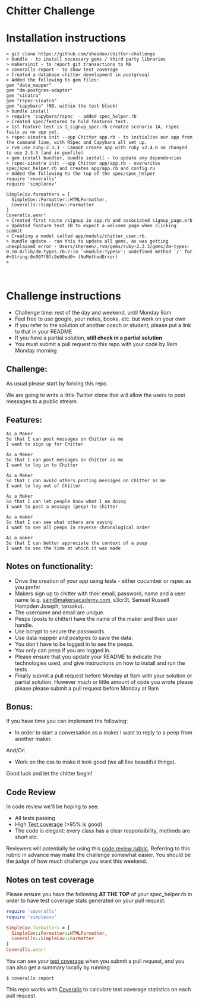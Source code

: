 Chitter Challenge
=================

Installation instructions
==========================
```
> git clone https://github.com/shezdev/chitter-challenge
> bundle - to install necessary gems / third party libraries
> makersinit - to report git transactions to MA
> coveralls report - to show test coverage
> Created a database chitter_development in postgresql
> Added the following to gem files:
gem "data_mapper"
gem "dm-postgres-adapter"
gem "sinatra"
gem "rspec-sinatra"
gem "capybara" (NB. within the test block)
> bundle install
> require 'capybara/rspec' - added spec_helper.rb
> Created spec/features to hold features test.
> 1st feature test is 1_signup_spec.rb created scenario 1A, rspec fails as no app yet.
> rspec-sinatra init --app Chitter app.rb - to initialize our app from the command line, with RSpec and Capybara all set up.
> rvm use ruby-2.3.3 - Cannot create app with ruby v2.4.0 so changed to use 2.3.3 (and in gemfile)
> gem install bundler, bundle install - to update any dependencies
> rspec-sinatra init --app Chitter app/app.rb - overwrites spec/spec_helper.rb and creates app/app.rb and config.ru
> Added the following to the top of the spec/spec_helper
require 'coveralls'
require 'simplecov'

SimpleCov.formatters = [
  SimpleCov::Formatter::HTMLFormatter,
  Coveralls::SimpleCov::Formatter
]
Coveralls.wear!
> Created first route /signup in app.rb and associated signup_page.erb
> Updated feature test 1B to expect a welcome page when clicking submit
> Creating a model called app/models/chitter_user.rb.
> bundle update - ran this to update all gems, as was getting unexplained error - Users/shereen/.rvm/gems/ruby-2.3.3/gems/dm-types-0.10.0/lib/dm-types.rb:7:in `<module:Types>': undefined method `/' for #<String:0x007f8fc9e99ed0> (NoMethodError)
>



```

Challenge instructions
======================

* Challenge time: rest of the day and weekend, until Monday 9am
* Feel free to use google, your notes, books, etc. but work on your own
* If you refer to the solution of another coach or student, please put a link to that in your README
* If you have a partial solution, **still check in a partial solution**
* You must submit a pull request to this repo with your code by 9am Monday morning

Challenge:
-------

As usual please start by forking this repo.

We are going to write a little Twitter clone that will allow the users to post messages to a public stream.

Features:
-------

```
As a Maker
So that I can post messages on Chitter as me
I want to sign up for Chitter

As a Maker
So that I can post messages on Chitter as me
I want to log in to Chitter

As a Maker
So that I can avoid others posting messages on Chitter as me
I want to log out of Chitter

As a Maker
So that I can let people know what I am doing  
I want to post a message (peep) to chitter

As a maker
So that I can see what others are saying  
I want to see all peeps in reverse chronological order

As a maker
So that I can better appreciate the context of a peep
I want to see the time at which it was made
```

Notes on functionality:
------

* Drive the creation of your app using tests - either cucumber or rspec as you prefer
* Makers sign up to chitter with their email, password, name and a user name (e.g. sam@makersacademy.com, s3cr3t, Samuel Russell Hampden Joseph, tansaku).
* The username and email are unique.
* Peeps (posts to chitter) have the name of the maker and their user handle.
* Use bcrypt to secure the passwords.
* Use data mapper and postgres to save the data.
* You don't have to be logged in to see the peeps.
* You only can peep if you are logged in.
* Please ensure that you update your README to indicate the technologies used, and give instructions on how to install and run the tests
* Finally submit a pull request before Monday at 9am with your solution or partial solution.  However much or little amount of code you wrote please please please submit a pull request before Monday at 9am

Bonus:
-----

If you have time you can implement the following:

* In order to start a conversation as a maker I want to reply to a peep from another maker.

And/Or:

* Work on the css to make it look good (we all like beautiful things).

Good luck and let the chitter begin!

Code Review
-----------

In code review we'll be hoping to see:

* All tests passing
* High [Test coverage](https://github.com/makersacademy/course/blob/master/pills/test_coverage.md) (>95% is good)
* The code is elegant: every class has a clear responsibility, methods are short etc.

Reviewers will potentially be using this [code review rubric](docs/review.md).  Referring to this rubric in advance may make the challenge somewhat easier.  You should be the judge of how much challenge you want this weekend.

Notes on test coverage
----------------------

Please ensure you have the following **AT THE TOP** of your spec_helper.rb in order to have test coverage stats generated
on your pull request:

```ruby
require 'coveralls'
require 'simplecov'

SimpleCov.formatters = [
  SimpleCov::Formatter::HTMLFormatter,
  Coveralls::SimpleCov::Formatter
]
Coveralls.wear!
```

You can see your [test coverage](https://github.com/makersacademy/course/blob/master/pills/test_coverage.md) when you submit a pull request, and you can also get a summary locally by running:

```
$ coveralls report
```

This repo works with [Coveralls](https://coveralls.io/) to calculate test coverage statistics on each pull request.
